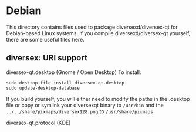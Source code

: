 
Debian
====================
This directory contains files used to package diversexd/diversex-qt
for Debian-based Linux systems. If you compile diversexd/diversex-qt yourself, there are some useful files here.

## diversex: URI support ##


diversex-qt.desktop  (Gnome / Open Desktop)
To install:

	sudo desktop-file-install diversex-qt.desktop
	sudo update-desktop-database

If you build yourself, you will either need to modify the paths in
the .desktop file or copy or symlink your diversexqt binary to `/usr/bin`
and the `../../share/pixmaps/diversex128.png` to `/usr/share/pixmaps`

diversex-qt.protocol (KDE)

